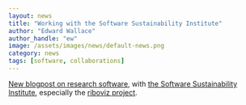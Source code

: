 ```yaml
---
layout: news
title: "Working with the Software Sustainability Institute"
author: "Edward Wallace"
author_handle: "ew"
image: /assets/images/news/default-news.png
category: news
tags: [software, collaborations]
---
```


[New blogpost on research software](https://www.software.ac.uk/blog/2020-12-09-researchers-perspective-working-software-sustainability-institute), 
with [the Software Sustainability Institute](https://www.software.ac.uk/),
especially the [riboviz project](https://github.com/riboviz/riboviz/).
